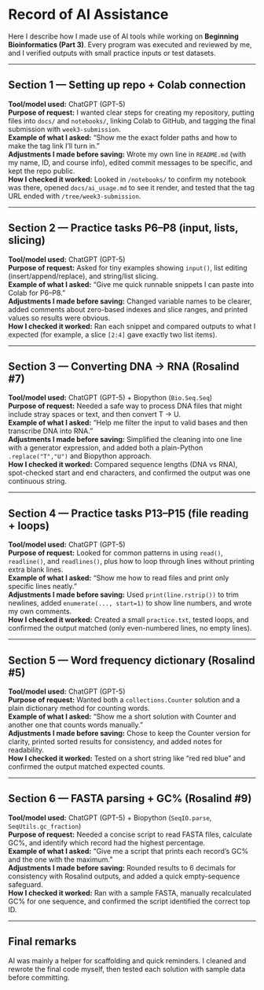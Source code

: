 # Record of AI Assistance  

Here I describe how I made use of AI tools while working on **Beginning Bioinformatics (Part 3)**. Every program was executed and reviewed by me, and I verified outputs with small practice inputs or test datasets.  

---

## Section 1 — Setting up repo + Colab connection  
**Tool/model used:** ChatGPT (GPT-5)  
**Purpose of request:** I wanted clear steps for creating my repository, putting files into `docs/` and `notebooks/`, linking Colab to GitHub, and tagging the final submission with `week3-submission`.  
**Example of what I asked:** “Show me the exact folder paths and how to make the tag link I’ll turn in.”  
**Adjustments I made before saving:** Wrote my own line in `README.md` (with my name, ID, and course info), edited commit messages to be specific, and kept the repo public.  
**How I checked it worked:** Looked in `/notebooks/` to confirm my notebook was there, opened `docs/ai_usage.md` to see it render, and tested that the tag URL ended with `/tree/week3-submission`.  

---

## Section 2 — Practice tasks P6–P8 (input, lists, slicing)  
**Tool/model used:** ChatGPT (GPT-5)  
**Purpose of request:** Asked for tiny examples showing `input()`, list editing (insert/append/replace), and string/list slicing.  
**Example of what I asked:** “Give me quick runnable snippets I can paste into Colab for P6–P8.”  
**Adjustments I made before saving:** Changed variable names to be clearer, added comments about zero-based indexes and slice ranges, and printed values so results were obvious.  
**How I checked it worked:** Ran each snippet and compared outputs to what I expected (for example, a slice `[2:4]` gave exactly two list items).  

---

## Section 3 — Converting DNA → RNA (Rosalind #7)  
**Tool/model used:** ChatGPT (GPT-5) + Biopython (`Bio.Seq.Seq`)  
**Purpose of request:** Needed a safe way to process DNA files that might include stray spaces or text, and then convert T → U.  
**Example of what I asked:** “Help me filter the input to valid bases and then transcribe DNA into RNA.”  
**Adjustments I made before saving:** Simplified the cleaning into one line with a generator expression, and added both a plain-Python `.replace("T","U")` and Biopython approach.  
**How I checked it worked:** Compared sequence lengths (DNA vs RNA), spot-checked start and end characters, and confirmed the output was one continuous string.  

---

## Section 4 — Practice tasks P13–P15 (file reading + loops)  
**Tool/model used:** ChatGPT (GPT-5)  
**Purpose of request:** Looked for common patterns in using `read()`, `readline()`, and `readlines()`, plus how to loop through lines without printing extra blank lines.  
**Example of what I asked:** “Show me how to read files and print only specific lines neatly.”  
**Adjustments I made before saving:** Used `print(line.rstrip())` to trim newlines, added `enumerate(..., start=1)` to show line numbers, and wrote my own comments.  
**How I checked it worked:** Created a small `practice.txt`, tested loops, and confirmed the output matched (only even-numbered lines, no empty lines).  

---

## Section 5 — Word frequency dictionary (Rosalind #5)  
**Tool/model used:** ChatGPT (GPT-5)  
**Purpose of request:** Wanted both a `collections.Counter` solution and a plain dictionary method for counting words.  
**Example of what I asked:** “Show me a short solution with Counter and another one that counts words manually.”  
**Adjustments I made before saving:** Chose to keep the Counter version for clarity, printed sorted results for consistency, and added notes for readability.  
**How I checked it worked:** Tested on a short string like “red red blue” and confirmed the output matched expected counts.  

---

## Section 6 — FASTA parsing + GC% (Rosalind #9)  
**Tool/model used:** ChatGPT (GPT-5) + Biopython (`SeqIO.parse`, `SeqUtils.gc_fraction`)  
**Purpose of request:** Needed a concise script to read FASTA files, calculate GC%, and identify which record had the highest percentage.  
**Example of what I asked:** “Give me a script that prints each record’s GC% and the one with the maximum.”  
**Adjustments I made before saving:** Rounded results to 6 decimals for consistency with Rosalind outputs, and added a quick empty-sequence safeguard.  
**How I checked it worked:** Ran with a sample FASTA, manually recalculated GC% for one sequence, and confirmed the script identified the correct top ID.  

---

## Final remarks  
AI was mainly a helper for scaffolding and quick reminders. I cleaned and rewrote the final code myself, then tested each solution with sample data before committing.  
